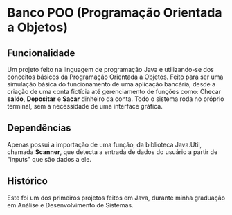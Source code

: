 # Banco POO (Programação Orientada a Objetos)

## Funcionalidade

Um projeto feito na linguagem de programação Java e utilizando-se dos conceitos básicos da Programação Orientada a Objetos. Feito para ser uma simulação básica do funcionamento de uma aplicação bancária, desde a criação de uma conta fictícia até gerenciamento de funções como: Checar **saldo**, **Depositar** e **Sacar** dinheiro da conta. Todo o sistema roda no próprio terminal, sem a necessidade de uma interface gráfica.

## Dependências

Apenas possui a importação de uma função, da biblioteca Java.Util, chamada **Scanner**, que detecta a entrada de dados do usuário a partir de "inputs" que são dados a ele.

## Histórico

Este foi um dos primeiros projetos feitos em Java, durante minha graduação em Análise e Desenvolvimento de Sistemas.
